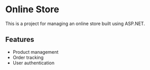 # Online Store
This is a project for managing an online store built using ASP.NET.
## Features
- Product management
- Order tracking
- User authentication

